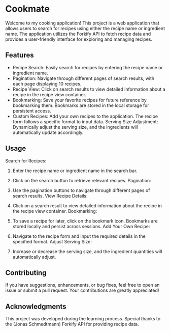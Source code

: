 # Cookmate

Welcome to my cooking application! This project is a web application that allows users to search for recipes using either the recipe name or ingredient name. The application utilizes the Forkify API to fetch recipe data and provides a user-friendly interface for exploring and managing recipes.

## Features
* Recipe Search: Easily search for recipes by entering the recipe name or ingredient name.
* Pagination: Navigate through different pages of search results, with each page displaying 10 recipes.
* Recipe View: Click on search results to view detailed information about a recipe in the recipe view container.
* Bookmarking: Save your favorite recipes for future reference by bookmarking them. Bookmarks are stored in the local storage for persistent access.
* Custom Recipes: Add your own recipes to the application. The recipe form follows a specific format to input data.
Serving Size Adjustment: Dynamically adjust the serving size, and the ingredients will automatically update accordingly.

## Usage
Search for Recipes:

1) Enter the recipe name or ingredient name in the search bar.
2) Click on the search button to retrieve relevant recipes.
Pagination:

3) Use the pagination buttons to navigate through different pages of search results.
View Recipe Details:

4) Click on a search result to view detailed information about the recipe in the recipe view container.
Bookmarking:

5) To save a recipe for later, click on the bookmark icon. Bookmarks are stored locally and persist across sessions.
Add Your Own Recipe:

6) Navigate to the recipe form and input the required details in the specified format.
Adjust Serving Size:

7) Increase or decrease the serving size, and the ingredient quantities will automatically adjust.

## Contributing
If you have suggestions, enhancements, or bug fixes, feel free to open an issue or submit a pull request. Your contributions are greatly appreciated!

## Acknowledgments
This project was developed during the learning process. Special thanks to the (Jonas Schmedtmann) Forkify API for providing recipe data.
